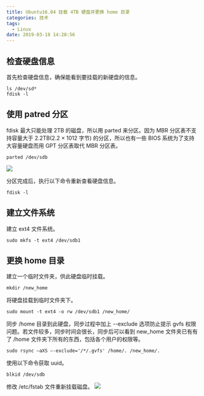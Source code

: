 ```yaml
---
title: Ubuntu16.04 挂载 4TB 硬盘并更换 home 目录
categories: 技术
tags:
  - Linux
date: 2019-03-18 14:28:56
---
```


## 检查硬盘信息
首先检查硬盘信息，确保能看到要挂载的新硬盘的信息。
```
ls /dev/sd*
fdisk -l 
```

## 使用 patred 分区
fdisk 最大只能处理 2TB 的磁盘，所以用 parted 来分区。因为 MBR 分区表不支持容量大于 2.2TB(2.2 × 1012 字节) 的分区，所以也有一些 BIOS 系统为了支持大容量硬盘而用 GPT 分区表取代 MBR 分区表。
```
parted /dev/sdb
```

![](/img/260_parted_1.jpg)


分区完成后，执行以下命令重新查看硬盘信息。
```
fdisk -l
```

## 建立文件系统
建立 ext4 文件系统。
```
sudo mkfs -t ext4 /dev/sdb1
```

## 更换 home 目录
建立一个临时文件夹，供此硬盘临时挂载。
```
mkdir /new_home
```

将硬盘挂载到临时文件夹下。
```
sudo mount -t ext4 -o rw /dev/sdb1 /new_home/
```

同步 /home 目录到此硬盘，同步过程中加上 --exclude 选项防止提示 gvfs 权限问题。若文件较多，同步时间会很长，同步后可以看到 new_home 文件夹已有有了 /home 文件夹下所有的东西，包括各个用户的权限等。
```
sudo rsync –aXS –-exclude='/*/.gvfs' /home/. /new_home/.
```

使用以下命令获取 uuid。
```
blkid /dev/sdb
```

修改 /etc/fstab 文件重新挂载磁盘。
![](/img/260_parted_2.png)
